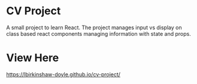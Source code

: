 # CV Project

A small project to learn React. The project manages input vs display on class based react components managing information with state and props.

# View Here

https://lbirkinshaw-doyle.github.io/cv-project/
